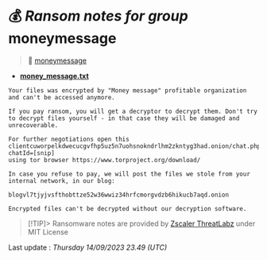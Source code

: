 # 💰 _Ransom notes for group_ moneymessage
> 🔗 [moneymessage](group/moneymessage)
* **[money_message.txt](https://ransomware.live/ransomware_notes/moneymessage/money_message.txt)**

```
Your files was encrypted by "Money message" profitable organization  and can't be accessed anymore.

If you pay ransom, you will get a decryptor to decrypt them. Don't try to decrypt files yourself - in that case they will be damaged and unrecoverable.

For further negotiations open this clientcuworpelkdwecucgvfhp5uz5n7uohsnokndrlhm2zkntyg3had.onion/chat.php?chatId=[snip]
using tor browser https://www.torproject.org/download/

In case you refuse to pay, we will post the files we stole from your internal network, in our blog:

blogvl7tjyjvsfthobttze52w36wwiz34hrfcmorgvdzb6hikucb7aqd.onion

Encrypted files can't be decrypted without our decryption software.

```


> [!TIP]> Ransomware notes are provided by [Zscaler ThreatLabz](https://github.com/threatlabz/ransomware_notes) under MIT License
> 




Last update : _Thursday 14/09/2023 23.49 (UTC)_

